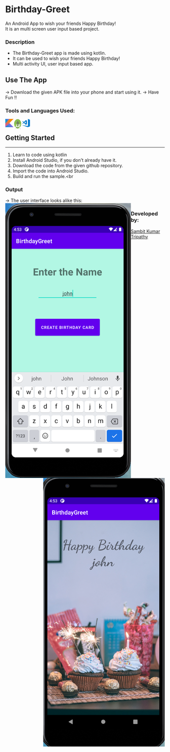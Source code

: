 # Birthday-Greet
An Android App to wish your friends Happy Birthday!<br>
It is an multi screen user input based project.

### Description
- The Birthday-Greet app is made using kotlin.<br>
- It can be used to wish your friends Happy Birthday!<br>
- Multi activity UI, user input based app.<br>

## Use The App
-> Download the given APK file into your phone and start using it.
-> Have Fun !!

### Tools and Languages Used:
<img align="left" alt="kotlin" width="26px" src="kotlin.png" />
<img align="left" alt="android studio" width="26px" height="34px" src="android.png" />
<img align="left" alt="vscode" width="26px" src="vscode.png" />
<br>

## Getting Started
-----------------------
1. Learn to code using kotlin<br>
2. Install Android Studio, if you don't already have it.<br>
3. Download the code from the given github repository.<br>
4. Import the code into Android Studio.<br>
5. Build and run the sample.<br


### Output
-> The user interface looks alike this:<br>
<img alt="output1"  src="output1.png" align="left"/>
<img alt="output2"  src="output2.png" align="right"/>

### Developed by:
<a href="https://github.com/sambit221">Sambit Kumar Tripathy</a>


